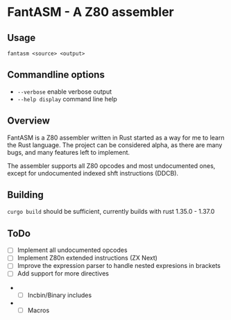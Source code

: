 # FantASM - A Z80 assembler

## Usage

`fantasm <source> <output>`

## Commandline options

* `--verbose` enable verbose output
* `--help display` command line help

## Overview

FantASM is a Z80 assembler written in Rust started as a way for me to learn the Rust language. The project can be considered alpha, as there are many bugs, and many features left to implement.

The assembler supports all Z80 opcodes and most undocumented ones, except for undocumented indexed shft instructions (DDCB).

## Building

`curgo build` should be sufficient, currently builds with rust 1.35.0 - 1.37.0

## ToDo

- [ ] Implement all undocumented opcodes
- [ ] Implement Z80n extended instructions (ZX Next)
- [ ] Improve the expression parser to handle nested expresions in brackets
- [ ] Add support for more directives
- - [ ] Incbin/Binary includes
- - [ ] Macros